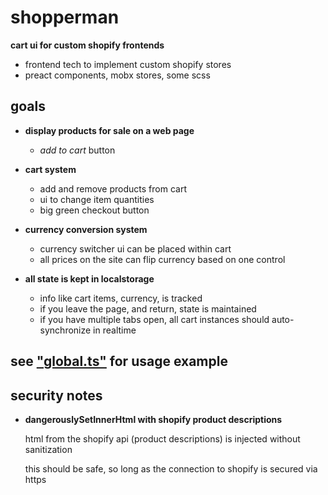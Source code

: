 
# shopperman

**cart ui for custom shopify frontends**

- frontend tech to implement custom shopify stores
- preact components, mobx stores, some scss

## goals

- **display products for sale on a web page**
	- *add to cart* button

- **cart system**
	- add and remove products from cart
	- ui to change item quantities
	- big green checkout button

- **currency conversion system**
	- currency switcher ui can be placed within cart
	- all prices on the site can flip currency based on one control

- **all state is kept in localstorage**
	- info like cart items, currency, is tracked
	- if you leave the page, and return, state is maintained
	- if you have multiple tabs open, all cart instances should auto-synchronize
		in realtime

## see ["global.ts"](./source/global.ts) for usage example

## security notes

- **dangerouslySetInnerHtml with shopify product descriptions**

	html from the shopify api (product descriptions) is injected without
	sanitization

	this should be safe, so long as the connection to shopify is secured via
	https
